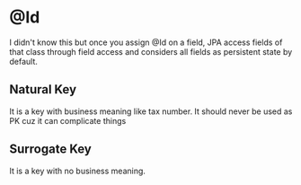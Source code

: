 # @Id
I didn't know this but once you assign @Id on a field, JPA access fields of that class through field access and considers all fields as persistent 
state by default.

## Natural Key
It is a key with business meaning like tax number. It should never be used as PK cuz it can complicate things

## Surrogate Key
It is a key with no business meaning.
